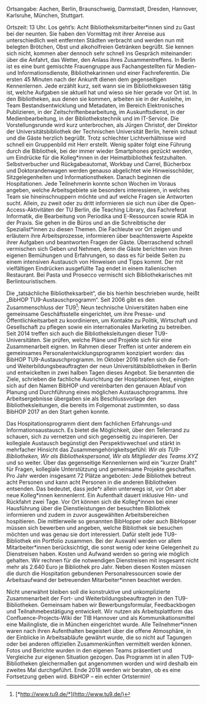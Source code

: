 Ortsangabe: Aachen, Berlin, Braunschweig, Darmstadt, Dresden, Hannover,
Karlsruhe, München, Stuttgart.

Ortszeit: 13 Uhr. Los geht’s: Acht Bibliotheksmitarbeiter\*innen sind zu
Gast bei der neunten. Sie haben den Vormittag mit ihrer Anreise aus
unterschiedlich weit entfernten Städten verbracht und werden nun mit
belegten Brötchen, Obst und alkoholfreien Getränken begrüßt. Sie kennen
sich nicht, kommen aber dennoch sehr schnell ins Gespräch miteinander:
über die Anfahrt, das Wetter, den Anlass ihres Zusammentreffens. In
Berlin ist es eine bunt gemischte Frauengruppe aus Fachangestellten für
Medien- und Informationsdienste, Bibliothekarinnen und einer
Fachreferentin. Die ersten 45 Minuten nach der Ankunft dienen dem
gegenseitigen Kennenlernen. Jede erzählt kurz, seit wann sie im
Bibliothekswesen tätig ist, welche Aufgaben sie aktuell hat und wieso
sie hier gerade vor Ort ist. In den Bibliotheken, aus denen sie kommen,
arbeiten sie in der Ausleihe, im Team Bestandsentwicklung und Metadaten,
im Bereich Elektronisches Publizieren, in der Zeitschriftenbearbeitung,
im Auskunftsdienst, in der Medienbearbeitung, in der Bibliothekstechnik
und im IT-Service. Die Vorstellungsrunde wird kurz unterbrochen, als
Jürgen Christof, der Direktor der Universitätsbibliothek der Technischen
Universität Berlin, herein schaut und die Gäste herzlich begrüßt. Trotz
schlechter Lichtverhältnisse wird schnell ein Gruppenbild mit Herr
erstellt. Wenig später folgt eine Führung durch die Bibliothek, bei der
immer wieder Smartphones gezückt werden, um Eindrücke für die
Kolleg\*innen in der Heimatbibliothek festzuhalten. Selbstverbucher und
Rückgabeautomat, Workbay und Carrel, Bücherbox und Doktorandenwagen
werden genauso abgelichtet wie Hinweisschilder, Sitzgelegenheiten und
Informationstheken. Danach beginnen die Hospitationen. Jede Teilnehmerin
konnte schon Wochen im Voraus angeben, welche Arbeitsgebiete sie
besonders interessieren, in welches Team sie hineinschnuppern möchte und
auf welche Fragen sie Antworten sucht. Allein, zu zweit oder zu dritt
informieren sie sich nun über die Open-Access-Aktivitäten der TU Berlin,
die Teaching Library, das Fachreferat Informatik, die Bearbeitung von
Periodika und E-Ressourcen sowie RDA in der Praxis. Sie gehen in die
Büros und an die Schreibtische der Spezialist\*innen zu diesen Themen.
Die Fachleute vor Ort zeigen und erläutern ihre Arbeitsprozesse,
informieren über beachtenswerte Aspekte ihrer Aufgaben und beantworten
Fragen der Gäste. Überraschend schnell vermischen sich Geben und Nehmen,
denn die Gäste berichten von ihren eigenen Bemühungen und Erfahrungen,
so dass es für beide Seiten zu einem intensiven Austausch von Hinweisen
und Tipps kommt. Der mit vielfältigen Eindrücken ausgefüllte Tag endet
in einem italienischen Restaurant. Bei Pasta und Prosecco vermischt sich
Bibliothekarisches mit Berlintouristischem.

Die „tatsächliche Bibliotheksarbeit“, die bis hierhin beschrieben wurde,
heißt „BibHOP TU9-Austauschprogramm“. Seit 2006 gibt es den
Zusammenschluss der TU9[^1]: Neun technische Universitäten haben eine
gemeinsame Geschäftsstelle eingerichtet, um ihre Presse- und
Öffentlichkeitsarbeit zu koordinieren, um Kontakte zu Politik,
Wirtschaft und Gesellschaft zu pflegen sowie ein internationales
Marketing zu betreiben. Seit 2014 treffen sich auch die
Bibliotheksleitungen dieser TU9-Universitäten. Sie prüfen, welche Pläne
und Projekte sich für eine Zusammenarbeit eignen. Im Rahmen dieser
Treffen ist unter anderem ein gemeinsames Personalentwicklungsprogramm
konzipiert worden: das BibHOP TU9-Austauschprogramm. Im Oktober 2016
trafen sich die Fort- und Weiterbildungsbeauftragten der neun
Universitätsbibliotheken in Berlin und entwickelten in zwei halben Tagen
dieses Angebot. Sie benannten die Ziele, schrieben die fachliche
Ausrichtung der Hospitationen fest, einigten sich auf den Namen BibHOP
und vereinbarten den genauen Ablauf von Planung und Durchführung eines
möglichen Austauschprogramms. Ihre Arbeitsergebnisse übergaben sie als
Beschlussvorlage den Bibliotheksleitungen, die bereits im Folgemonat
zustimmten, so dass BibHOP 2017 an den Start gehen konnte.

Das Hospitationsprogramm dient dem fachlichen Erfahrungs-und
Informationsaustausch. Es bietet die Möglichkeit, über den Tellerrand zu
schauen, sich zu vernetzen und sich gegenseitig zu inspirieren. Der
kollegiale Austausch begünstigt den Perspektivwechsel und stärkt in
mehrfacher Hinsicht das Zusammengehörigkeitsgefühl: *Wir als
TU9-Bibliotheken, Wir als Bibliothekspersonal, Wir als Mitglieder des
Teams XYZ* und so weiter. Über das gegenseitige Kennenlernen wird ein
"kurzer Draht" für Fragen, kollegiale Unterstützung und gemeinsame
Projekte geschaffen. Pro Jahr werden insgesamt 72 Plätze angeboten: Jede
Bibliothek betreut acht Personen und kann acht Personen in die anderen
Bibliotheken entsenden. Das bedeutet, dass jede\*r allein unterwegs ist,
vor Ort aber neue Kolleg\*innen kennenlernt. Ein Aufenthalt dauert
inklusive Hin- und Rückfahrt zwei Tage. Vor Ort können sich die
Kolleg\*innen bei einer Hausführung über die Dienstleistungen der
besuchten Bibliothek informieren und zudem in zuvor ausgewählten
Arbeitsbereichen hospitieren. Die mittlerweile so genannten BibHopper
oder auch BibHopser müssen sich bewerben und angeben, welche Bibliothek
sie besuchen möchten und was genau sie dort interessiert. Dafür stellt
jede TU9-Bibliothek ein Portfolio zusammen. Bei der Auswahl werden vor
allem Mitarbeiter\*innen berücksichtigt, die sonst wenig oder keine
Gelegenheit zu Dienstreisen haben. Kosten und Aufwand werden so gering
wie möglich gehalten. Wir rechnen für die notwendigen Dienstreisen mit
insgesamt nicht mehr als 2.640 Euro je Bibliothek pro Jahr. Neben diesen
Kosten müssen die durch die Hospitation gebundenen Personalressourcen
sowie der Arbeitsaufwand der betreuenden Mitarbeiter\*innen beachtet
werden.

Nicht unerwähnt bleiben soll die konstruktive und unkomplizierte
Zusammenarbeit der Fort- und Weiterbildungsbeauftragten in den
TU9-Bibliotheken. Gemeinsam haben wir Bewerbungsformular, Feedbackbogen
und Teilnahmebestätigung entwickelt. Wir nutzen als Arbeitsplattform das
Confluence-Projects-Wiki der TIB Hannover und als Kommunikationsmittel
eine Mailingliste, die in München eingerichtet wurde. Alle
Teilnehmer\*innen waren nach ihren Aufenthalten begeistert über die
offene Atmosphäre, in der Einblicke in Arbeitsabläufe gewährt wurde, die
so nicht auf Tagungen oder bei anderen offiziellen Zusammenkünften
vermittelt werden können. Fotos und Berichte wurden in den eigenen Teams
präsentiert und Vergleiche zur eigenen Situation gezogen. Das Programm
ist in allen TU9-Bibliotheken gleichermaßen gut angenommen worden und
wird deshalb ein zweites Mal durchgeführt. Ende 2018 werden wir beraten,
ob es eine Fortsetzung geben wird. BibHOP – ein echter Ortstermin!

[^1]: [*http://www.tu9.de/*](http://www.tu9.de/)
